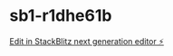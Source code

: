 # sb1-r1dhe61b

[Edit in StackBlitz next generation editor ⚡️](https://stackblitz.com/~/github.com/Galiati/sb1-r1dhe61b)
